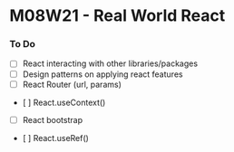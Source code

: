 # M08W21 - Real World React

### To Do

- [ ] React interacting with other libraries/packages
- [ ] Design patterns on applying react features
- [ ] React Router (url, params)
- [ ] React.useContext()
- [ ] React bootstrap
- [ ] React.useRef()
